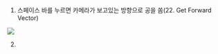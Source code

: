 1. 스페이스 바를 누르면 카메라가 보고있는 방향으로 공을 쏨(22. Get Forward Vector)
<img src="https://github.com/hahacandy/udemy_unreal-engine5/blob/main/images/1.2.gif?raw=true">
   
2.

